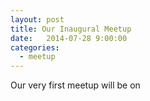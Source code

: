 ```yaml
---
layout: post
title: Our Inaugural Meetup
date:   2014-07-28 9:00:00
categories:
  - meetup
---
```


Our very first meetup will be on
